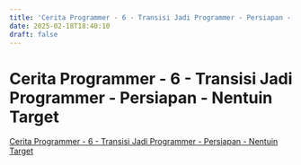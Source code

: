 ```yaml
---
title: 'Cerita Programmer - 6 - Transisi Jadi Programmer - Persiapan - Nentuin Target'
date: 2025-02-18T18:40:10
draft: false
---
```


# Cerita Programmer - 6 - Transisi Jadi Programmer - Persiapan - Nentuin Target

[Cerita Programmer - 6 - Transisi Jadi Programmer - Persiapan - Nentuin Target](https://www.youtube.com/watch?v=B9JR034VZjM)
